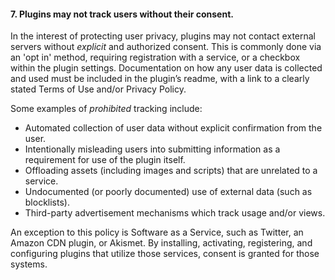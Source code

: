 <h4>7. Plugins may not track users without their consent.</h4>

In the interest of protecting user privacy, plugins may not contact external servers without <em>explicit</em> and authorized consent. This is commonly done via an 'opt in' method, requiring registration with a service, or a checkbox within the plugin settings. Documentation on how any user data is collected and used must be included in the plugin’s readme, with a link to a clearly stated Terms of Use and/or Privacy Policy.

Some examples of <em>prohibited</em> tracking include:

<ul>
	<li>Automated collection of user data without explicit confirmation from the user.</li>
	<li>Intentionally misleading users into submitting information as a requirement for use of the plugin itself.</li>
	<li>Offloading assets (including images and scripts) that are unrelated to a service.</li>
	<li>Undocumented (or poorly documented) use of external data (such as blocklists).</li>
	<li>Third-party advertisement mechanisms which track usage and/or views.</li>
</ul>

An exception to this policy is Software as a Service, such as Twitter, an Amazon CDN plugin, or Akismet. By installing, activating, registering, and configuring plugins that utilize those services, consent is granted for those systems.
